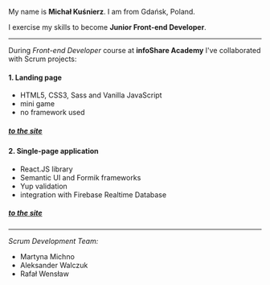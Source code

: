 My name is **Michał Kuśnierz**. I am from Gdańsk, Poland. 

I exercise my skills to become **Junior Front-end Developer**. 

-------------------

During *Front-end Developer* course at **infoShare Academy** I've collaborated with Scrum projects:

#### **1. Landing page**
- HTML5, CSS3, Sass and Vanilla JavaScript
- mini game 
- no framework used 

##### [to the site](http://www.dreamteam.jfdd13.is-academy.pl "LP project")


#### **2. Single-page application**
- React.JS library
- Semantic UI and Formik frameworks
- Yup validation
- integration with Firebase Realtime Database 

##### [to the site](http://app.dreamteam.jfdd13.is-academy.pl "SPA project")

--------------

*Scrum Development Team:*
- Martyna Michno 
- Aleksander Walczuk 
- Rafał Wensław
